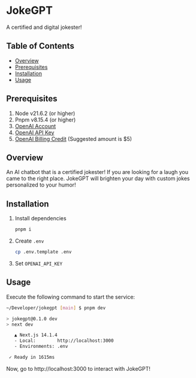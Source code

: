 # JokeGPT

A certified and digital jokester! 

## Table of Contents

- [Overview](#overview)
- [Prerequisites](#prerequisites)
- [Installation](#installation)
- [Usage](#usage)

## Prerequisites

1. Node v21.6.2 (or higher)
2. Pnpm v8.15.4 (or higher)
3. [OpenAI Account](https://platform.openai.com/)
4. [OpenAI API Key](https://platform.openai.com/api-keys)
5. [OpenAI Billing Credit](https://platform.openai.com/account/billing/overview) (Suggested amount is $5)

## Overview

An AI chatbot that is a certified jokester! If you are looking for a laugh you came to the right place. JokeGPT will brighten your day with custom jokes personalized to your humor! 

## Installation

1. Install dependencies
    ```bash
    pnpm i
    ```
2. Create `.env`
   ```bash
   cp .env.template .env
   ```
3. Set `OPENAI_API_KEY`

## Usage

Execute the following command to start the service:

```bash
~/Developer/jokegpt [main] $ pnpm dev

> jokegpt@0.1.0 dev
> next dev

   ▲ Next.js 14.1.4
   - Local:        http://localhost:3000
   - Environments: .env

 ✓ Ready in 1615ms
```

Now, go to http://localhost:3000 to interact with JokeGPT!
